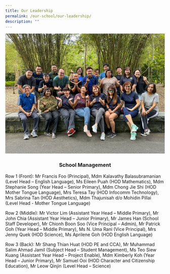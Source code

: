 ```yaml
---
title: Our Leadership
permalink: /our-school/our-leadership/
description: ""
---
```

<img src="/images/ol.jpg">
<h3 style="text-align: center;"><strong>School Management</strong></h3>
<p>Row 1 (Front): Mr Francis Foo (Principal), Mdm Kalavathy Balasubramanian (Level Head &ndash; English Language), Ms Eileen Puah (HOD Mathematics), Mdm Stephanie Song (Year Head &ndash; Senior Primary), Mdm Chong Jie Shi (HOD Mother Tongue Language), Mrs Teresa Tay (HOD Infocomm Technology), Mrs Sabrina Tan (HOD Aesthetics), Mdm Thajunisah d/o Mohidin Pillai (Level Head - Mother Tongue Language)</p>
<p>Row 2 (Middle): Mr Victor Lim (Assistant Year Head &ndash; Middle Primary), Mr John Chia (Assistant Year Head &ndash; Junior Primary), Mr James Han (School Staff Developer), Mr Chionh Boon Soo (Vice Principal &ndash; Admin), Mr Patrick Goh (Year Head &ndash; Middle Primary), Ms N. Uma Rani (Vice Principal), Mrs Jenny Quek (HOD Science), Ms Aprilene Goh (HOD English Language)</p>
<p>Row 3 (Back): Mr Shang Thian Huat (HOD PE and CCA), Mr Muhammad Salim Ahmad Jamil (Subject Head &ndash; Student Management), Ms Teo Siew Kuang (Assistant Year Head &ndash; Project Enable), Mdm Kimberly Koh (Year Head &ndash; Junior Primary), Mr Samuel Ooi (HOD Character and Citizenship Education), Mr Leow Qinjin (Level Head &ndash; Science)</p>